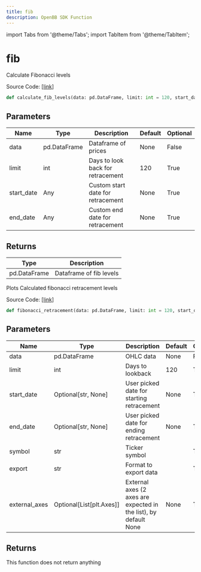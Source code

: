 ```yaml
---
title: fib
description: OpenBB SDK Function
---
```


import Tabs from '@theme/Tabs';
import TabItem from '@theme/TabItem';

# fib

<Tabs>
<TabItem value="model" label="Model" default>

Calculate Fibonacci levels

Source Code: [[link](https://github.com/OpenBB-finance/OpenBBTerminal/tree/main/openbb_terminal/common/technical_analysis/custom_indicators_model.py#L17)]

```python
def calculate_fib_levels(data: pd.DataFrame, limit: int = 120, start_date: Any = None, end_date: Any = None) -> Tuple
```
## Parameters

| Name | Type | Description | Default | Optional |
| ---- | ---- | ----------- | ------- | -------- |
| data | pd.DataFrame | Dataframe of prices | None | False |
| limit | int | Days to look back for retracement | 120 | True |
| start_date | Any | Custom start date for retracement | None | True |
| end_date | Any | Custom end date for retracement | None | True |

## Returns

| Type | Description |
| ---- | ----------- |
| pd.DataFrame | Dataframe of fib levels |



</TabItem>
<TabItem value="view" label="View">

Plots Calculated fibonacci retracement levels

Source Code: [[link](https://github.com/OpenBB-finance/OpenBBTerminal/tree/main/openbb_terminal/common/technical_analysis/custom_indicators_view.py#L29)]

```python
def fibonacci_retracement(data: pd.DataFrame, limit: int = 120, start_date: Optional[str] = None, end_date: Optional[str] = None, symbol: str = "", export: str = "", external_axes: Optional[List[matplotlib.axes._axes.Axes]] = None) -> None
```
## Parameters

| Name | Type | Description | Default | Optional |
| ---- | ---- | ----------- | ------- | -------- |
| data | pd.DataFrame | OHLC data | None | False |
| limit | int | Days to lookback | 120 | True |
| start_date | Optional[str, None] | User picked date for starting retracement | None | True |
| end_date | Optional[str, None] | User picked date for ending retracement | None | True |
| symbol | str | Ticker symbol |  | True |
| export | str | Format to export data |  | True |
| external_axes | Optional[List[plt.Axes]] | External axes (2 axes are expected in the list), by default None | None | True |

## Returns

This function does not return anything



</TabItem>
</Tabs>